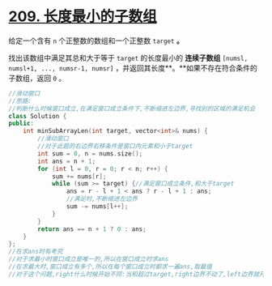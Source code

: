 # [209. 长度最小的子数组](https://leetcode.cn/problems/minimum-size-subarray-sum/)

给定一个含有 `n` 个正整数的数组和一个正整数 `target` **。**

找出该数组中满足其总和大于等于 `target` 的长度最小的 **连续子数组** `[numsl, numsl+1, ..., numsr-1, numsr]` ，并返回其长度**。**如果不存在符合条件的子数组，返回 `0` 。

~~~c++
//滑动窗口
//思路:
//判断什么时候窗口成立,在满足窗口成立条件下,不断缩进左边界,寻找别的区域的满足机会
class Solution {
public:
    int minSubArrayLen(int target, vector<int>& nums) {
        //滑动窗口
        //对于此题的右边界右移条件是窗口内元素和小于target
        int sum = 0, n = nums.size();
        int ans = n + 1;
        for (int l = 0, r = 0; r < n; r++) {
            sum += nums[r];
            while (sum >= target) {//满足窗口成立条件,和大于target
                ans = r - l + 1 < ans ? r - l + 1 : ans;
                //满足时,不断缩进左边界
                sum -= nums[l++];
            }
        }
        return ans == n + 1 ? 0 : ans;
    }
};
//在求ans时有考究
//对于求最小时窗口成立是唯一的,所以在窗口成立时求ans
//在求最大时,窗口成立有多个,所以在每个窗口成立时都求一遍ans,取最值
//对于这个问题,right什么时候开始不同:当和超过target,right边界不动了,left边界就开始缩进